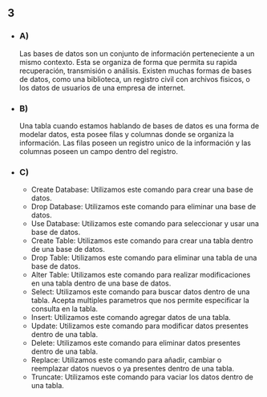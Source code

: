 ## 3 
- ### A) 
	Las bases de datos son un conjunto de información perteneciente a un mismo contexto. Esta se organiza de forma que permita su rapida recuperación, transmisión o análisis. Existen muchas formas de bases de datos, como una biblioteca, un registro civil con archivos fisicos, o los datos de usuarios de una empresa de internet. 

- ### B)
	Una tabla cuando estamos hablando de bases de datos es una forma de modelar datos, esta posee filas y columnas donde se organiza la información. Las filas poseen un registro unico de la información y las columnas poseen un campo dentro del registro.

- ### C)
	- Create Database: Utilizamos este comando para crear una base de datos. 
	- Drop Database: Utilizamos este comando para eliminar una base de datos.
	- Use Database: Utilizamos este comando para seleccionar y usar una base de datos.
	- Create Table: Utilizamos este comando para crear una tabla dentro de una base de datos.
	- Drop Table: Utilizamos este comando para eliminar una tabla de una base de datos.
	- Alter Table: Utilizamos este comando para realizar modificaciones en una tabla dentro de una base de datos.
	- Select: Utilizamos este comando para buscar datos dentro de una tabla. Acepta multiples parametros que nos permite especificar la consulta en la tabla.
	- Insert: Utilizamos este comando agregar datos de una tabla. 
	- Update: Utilizamos este comando para modificar datos presentes dentro de una tabla.
	- Delete: Utilizamos este comando para eliminar datos presentes dentro de una tabla. 
	- Replace: Utilizamos este comando para añadir, cambiar o reemplazar datos nuevos o ya presentes dentro de una tabla.
	- Truncate: Utilizamos este comando para vaciar los datos dentro de una tabla.
